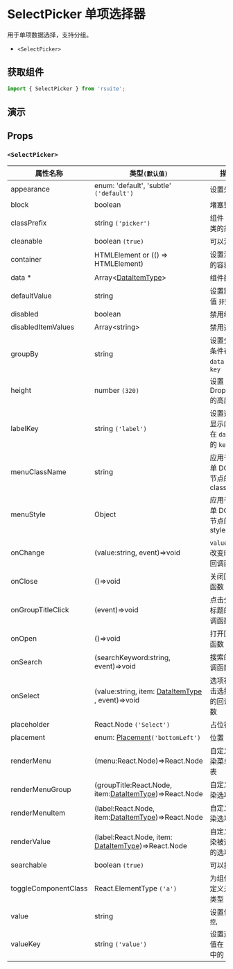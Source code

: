 # SelectPicker 单项选择器

用于单项数据选择，支持分组。

* `<SelectPicker>`

## 获取组件

```js
import { SelectPicker } from 'rsuite';
```

## 演示

<!--{demo}-->

## Props

### `<SelectPicker>`

| 属性名称             | 类型`(默认值)`                                                   | 描述                                 |
| -------------------- | ---------------------------------------------------------------- | ------------------------------------ |
| appearance           | enum: 'default', 'subtle' `('default')`                          | 设置外观                             |
| block                | boolean                                                          | 堵塞整行                             |
| classPrefix          | string `('picker')`                                              | 组件 CSS 类的前缀                    |
| cleanable            | boolean `(true)`                                                 | 可以清除                             |
| container            | HTMLElement or (() => HTMLElement)                               | 设置渲染的容器                       |
| data \*              | Array&lt;[DataItemType](#types)&gt;                              | 组件数据                             |
| defaultValue         | string                                                           | 设置默认值 `非受控`                  |
| disabled             | boolean                                                          | 禁用组件                             |
| disabledItemValues   | Array&lt;string&gt;                                              | 禁用选项                             |
| groupBy              | string                                                           | 设置分组条件在 `data` 中的 `key`     |
| height               | number `(320)`                                                   | 设置 Dropdown 的高度                 |
| labelKey             | string `('label')`                                               | 设置选项显示内容在 `data` 中的 `key` |
| menuClassName        | string                                                           | 应用于菜单 DOM 节点的 css class      |
| menuStyle            | Object                                                           | 应用于菜单 DOM 节点的 style          |
| onChange             | (value:string, event)=>void                                      | `value` 发生改变时的回调函数         |
| onClose              | ()=>void                                                         | 关闭回调函数                         |
| onGroupTitleClick    | (event)=>void                                                    | 点击分组标题的回调函数               |
| onOpen               | ()=>void                                                         | 打开回调函数                         |
| onSearch             | (searchKeyword:string, event)=>void                              | 搜索的回调函数                       |
| onSelect             | (value:string, item: [DataItemType](#types) , event)=>void       | 选项被点击选择后的回调函数           |
| placeholder          | React.Node `('Select')`                                          | 占位符                               |
| placement            | enum: [Placement](#types)`('bottomLeft')`                        | 位置                                 |
| renderMenu           | (menu:React.Node)=>React.Node                                    | 自定义渲染菜单列表                   |
| renderMenuGroup      | (groupTitle:React.Node, item:[DataItemType](#types))=>React.Node | 自定义渲染选项组                     |
| renderMenuItem       | (label:React.Node, item:[DataItemType](#types))=>React.Node      | 自定义渲染选项                       |
| renderValue          | (label:React.Node, item: [DataItemType](#types))=>React.Node     | 自定义渲染被选中的选项               |
| searchable           | boolean `(true)`                                                 | 可以搜索                             |
| toggleComponentClass | React.ElementType `('a')`                                        | 为组件自定义元素类型                 |
| value                | string                                                           | 设置值 `受控`,                       |
| valueKey             | string `('value')`                                               | 设置选项值在 `data` 中的 `key`       |
